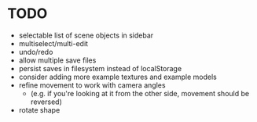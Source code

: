 # TODO

- selectable list of scene objects in sidebar
- multiselect/multi-edit
- undo/redo
- allow multiple save files
- persist saves in filesystem instead of localStorage
- consider adding more example textures and example models
- refine movement to work with camera angles
  - (e.g. if you're looking at it from the other side, movement should be reversed)
- rotate shape
